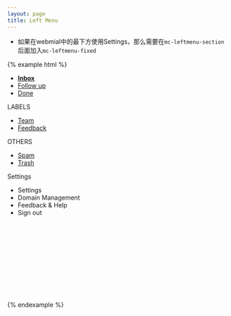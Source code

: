 ```yaml
---
layout: page
title: Left Menu
---
```


* 如果在webmial中的最下方使用Settings，那么需要在`mc-leftmenu-section`后面加入`mc-leftmenu-fixed`

{% example html %}
<div style='height:500px;'>
  <div class='mc-leftmenu'>
    <div class='mc-leftmenu-logo'></div>
    <div class='mc-leftmenu-section'>
      <ul>
        <a class="active" href="#">
          <span class='active-ind'></span>
          <li><span class='mc-leftmenu-icon mc-icon-inbox'></span><strong>Inbox</strong></li>
        </a>
        <a href="#">
          <li><span class='mc-leftmenu-icon mc-icon-pin'></span>Follow up</li>
        </a>
        <a href="#">
          <li><span class='mc-leftmenu-icon mc-icon-done'></span>Done</li>
        </a>
      </ul>
    </div>
    <div class='mc-leftmenu-section'>
      <span class='mc-leftmenu-section-title'>
        <span class='glyphicon glyphicon-triangle-bottom'></span>
        LABELS
      </span>
      <ul>
        <a href="#"><li><span class="mc-leftmenu-item-label"></span>Team</li></a>
        <a href="#"><li><span class="mc-leftmenu-item-label"></span>Feedback</li></a>
      </ul>
    </div>
    <div class='mc-leftmenu-section'>
      <span class='mc-leftmenu-section-title'>
        <span class='glyphicon glyphicon-triangle-bottom'></span>
        OTHERS
      </span>
      <ul>
        <a href="#"><li>Spam</li></a>
        <a href="#"><li>Trash</li></a>
      </ul>
    </div>
    <div class="mc-leftmenu-section mc-leftmenu-footer">
    <span class="mc-leftmenu-section-title">
      <span class="btn-group dropup">
      <span class='mc-leftmenu-section-text' data-toggle="dropdown" aria-expanded="false">
        <span class='mc-icon-setting'></span>
        Settings
      </span>
        <ul class="dropdown-menu mc-text-small" style="font-weight" role="menu">
          <li><a>Settings</a></li>
          <li><a>Domain Management</a></li>
          <li><a>Feedback & Help</a></li>
          <li><a>Sign out</a></li>
        </ul>
      </span>
    </span>
  </div>
  </div>
</div>

<script type="text/javascript">
  $('.mc-leftmenu-section-title .glyphicon').click(function() {
    if ($(this).attr('class').match('glyphicon-triangle-bottom')) {
      $(this).removeClass('glyphicon-triangle-bottom');
      $(this).addClass('glyphicon-triangle-right');
    } else {
      $(this).removeClass('glyphicon-triangle-right');
      $(this).addClass('glyphicon-triangle-bottom');
    }
    $(this).parent().next().slideToggle('fast');
  });
</script>
{% endexample %}